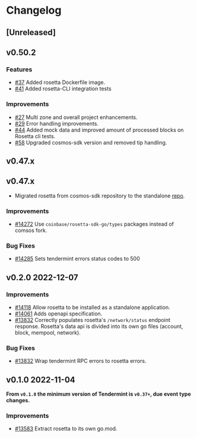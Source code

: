 <!--
Guiding Principles:

Changelogs are for humans, not machines.
There should be an entry for every single version.
The same types of changes should be grouped.
Versions and sections should be linkable.
The latest version comes first.
The release date of each version is displayed.
Mention whether you follow Semantic Versioning.

Usage:

Change log entries are to be added to the Unreleased section under the
appropriate stanza (see below). Each entry should ideally include a tag and
the Github issue reference in the following format:

* (<tag>) \#<issue-number> message

The issue numbers will later be link-ified during the release process so you do
not have to worry about including a link manually, but you can if you wish.

Types of changes (Stanzas):

"Features" for new features.
"Improvements" for changes in existing functionality.
"Deprecated" for soon-to-be removed features.
"Bug Fixes" for any bug fixes.
Ref: https://keepachangelog.com/en/1.0.0/
-->

# Changelog

## [Unreleased]

## v0.50.2

### Features

* [#37](https://github.com/cosmos/rosetta/pull/37) Added rosetta Dockerfile image.
* [#41](https://github.com/cosmos/rosetta/pull/41) Added rosetta-CLI integration tests

### Improvements

* [#27](https://github.com/cosmos/rosetta/pull/27) Multi zone and overall project enhancements.
* [#29](https://github.com/cosmos/rosetta/pull/29) Error handling improvements.
* [#44](https://github.com/cosmos/rosetta/pull/44) Added mock data and improved amount of processed blocks on Rosetta cli tests.
* [#58](https://github.com/cosmos/rosetta/pull/58) Upgraded cosmos-sdk version and removed tip handling.

## v0.47.x

## v0.47.x 

* Migrated rosetta from cosmos-sdk repository to the standalone [repo](https://github.com/cosmos/rosetta).

### Improvements

* [#14272](https://github.com/cosmos/cosmos-sdk/pull/14272) Use `coinbase/rosetta-sdk-go/types` packages instead of comsos fork.

### Bug Fixes

* [#14285](https://github.com/cosmos/cosmos-sdk/pull/14285) Sets tendermint errors status codes to 500

## v0.2.0 2022-12-07

### Improvements

* [#14118](https://github.com/cosmos/cosmos-sdk/pull/14118) Allow rosetta to be installed as a standalone application.
* [#14061](https://github.com/cosmos/cosmos-sdk/pull/14061) Adds openapi specification.
* [#13832](https://github.com/cosmos/cosmos-sdk/pull/13832) Correctly populates rosetta's `/network/status` endpoint response. Rosetta's data api is divided into its own go files (account, block, mempool, network).

### Bug Fixes

* [#13832](https://github.com/cosmos/cosmos-sdk/pull/13832) Wrap tendermint RPC errors to rosetta errors.

## v0.1.0 2022-11-04

**From `v0.1.0` the minimum version of Tendermint is `v0.37+`, due event type changes.**

### Improvements

* [#13583](https://github.com/cosmos/cosmos-sdk/pull/13583) Extract rosetta to its own go.mod.

